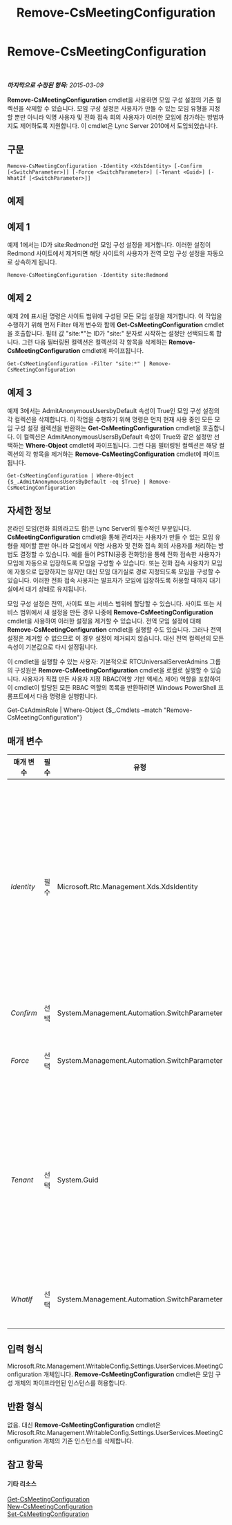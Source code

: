 ﻿---
title: Remove-CsMeetingConfiguration
TOCTitle: Remove-CsMeetingConfiguration
ms:assetid: a5d4c758-25f6-4cdb-a5b7-dbb0fb1d8488
ms:mtpsurl: https://technet.microsoft.com/ko-kr/library/Gg412775(v=OCS.15)
ms:contentKeyID: 49304615
ms.date: 08/24/2015
mtps_version: v=OCS.15
ms.translationtype: HT
---

# Remove-CsMeetingConfiguration

 

_**마지막으로 수정된 항목:** 2015-03-09_

**Remove-CsMeetingConfiguration** cmdlet을 사용하면 모임 구성 설정의 기존 컬렉션을 삭제할 수 있습니다. 모임 구성 설정은 사용자가 만들 수 있는 모임 유형을 지정할 뿐만 아니라 익명 사용자 및 전화 접속 회의 사용자가 이러한 모임에 참가하는 방법까지도 제어하도록 지원합니다. 이 cmdlet은 Lync Server 2010에서 도입되었습니다.

## 구문

    Remove-CsMeetingConfiguration -Identity <XdsIdentity> [-Confirm [<SwitchParameter>]] [-Force <SwitchParameter>] [-Tenant <Guid>] [-WhatIf [<SwitchParameter>]]

## 예제

## 예제 1

예제 1에서는 ID가 site:Redmond인 모임 구성 설정을 제거합니다. 이러한 설정이 Redmond 사이트에서 제거되면 해당 사이트의 사용자가 전역 모임 구성 설정을 자동으로 상속하게 됩니다.

    Remove-CsMeetingConfiguration -Identity site:Redmond

## 예제 2

예제 2에 표시된 명령은 사이트 범위에 구성된 모든 모임 설정을 제거합니다. 이 작업을 수행하기 위해 먼저 Filter 매개 변수와 함께 **Get-CsMeetingConfiguration** cmdlet을 호출합니다. 필터 값 "site:\*"는 ID가 "site:" 문자로 시작하는 설정만 선택되도록 합니다. 그런 다음 필터링된 컬렉션은 컬렉션의 각 항목을 삭제하는 **Remove-CsMeetingConfiguration** cmdlet에 파이프됩니다.

    Get-CsMeetingConfiguration -Filter "site:*" | Remove-CsMeetingConfiguration

## 예제 3

예제 3에서는 AdmitAnonymousUsersbyDefault 속성이 True인 모임 구성 설정의 각 컬렉션을 삭제합니다. 이 작업을 수행하기 위해 명령은 먼저 현재 사용 중인 모든 모임 구성 설정 컬렉션을 반환하는 **Get-CsMeetingConfiguration** cmdlet을 호출합니다. 이 컬렉션은 AdmitAnonymousUsersByDefault 속성이 True와 같은 설정만 선택하는 **Where-Object** cmdlet에 파이프됩니다. 그런 다음 필터링된 컬렉션은 해당 컬렉션의 각 항목을 제거하는 **Remove-CsMeetingConfiguration** cmdlet에 파이프됩니다.

    Get-CsMeetingConfiguration | Where-Object {$_.AdmitAnonymousUsersByDefault -eq $True} | Remove-CsMeetingConfiguration

## 자세한 정보

온라인 모임(전화 회의라고도 함)은 Lync Server의 필수적인 부분입니다. **CsMeetingConfiguration** cmdlet을 통해 관리자는 사용자가 만들 수 있는 모임 유형을 제어할 뿐만 아니라 모임에서 익명 사용자 및 전화 접속 회의 사용자를 처리하는 방법도 결정할 수 있습니다. 예를 들어 PSTN(공중 전화망)을 통해 전화 접속한 사용자가 모임에 자동으로 입장하도록 모임을 구성할 수 있습니다. 또는 전화 접속 사용자가 모임에 자동으로 입장하지는 않지만 대신 모임 대기실로 경로 지정되도록 모임을 구성할 수 있습니다. 이러한 전화 접속 사용자는 발표자가 모임에 입장하도록 허용할 때까지 대기실에서 대기 상태로 유지됩니다.

모임 구성 설정은 전역, 사이트 또는 서비스 범위에 할당할 수 있습니다. 사이트 또는 서비스 범위에서 새 설정을 만든 경우 나중에 **Remove-CsMeetingConfiguration** cmdlet을 사용하여 이러한 설정을 제거할 수 있습니다. 전역 모임 설정에 대해 **Remove-CsMeetingConfiguration** cmdlet을 실행할 수도 있습니다. 그러나 전역 설정은 제거할 수 없으므로 이 경우 설정이 제거되지 않습니다. 대신 전역 컬렉션의 모든 속성이 기본값으로 다시 설정됩니다.

이 cmdlet을 실행할 수 있는 사용자: 기본적으로 RTCUniversalServerAdmins 그룹의 구성원은 **Remove-CsMeetingConfiguration** cmdlet을 로컬로 실행할 수 있습니다. 사용자가 직접 만든 사용자 지정 RBAC(역할 기반 액세스 제어) 역할을 포함하여 이 cmdlet이 할당된 모든 RBAC 역할의 목록을 반환하려면 Windows PowerShell 프롬프트에서 다음 명령을 실행합니다.

Get-CsAdminRole | Where-Object {$\_.Cmdlets –match "Remove-CsMeetingConfiguration"}

## 매개 변수


<table>
<colgroup>
<col style="width: 25%" />
<col style="width: 25%" />
<col style="width: 25%" />
<col style="width: 25%" />
</colgroup>
<thead>
<tr class="header">
<th>매개 변수</th>
<th>필수</th>
<th>유형</th>
<th>설명</th>
</tr>
</thead>
<tbody>
<tr class="odd">
<td><p><em>Identity</em></p></td>
<td><p>필수</p></td>
<td><p>Microsoft.Rtc.Management.Xds.XdsIdentity</p></td>
<td><p>제거할 모임 구성 설정의 고유 식별자입니다. 전역 설정을 &quot;제거&quot;하려면 -Identity global 구문을 사용합니다. 앞서 말했듯이 전역 설정은 실제로 제거할 수 없습니다. 속성을 기본값으로 다시 설정할 수만 있습니다. 사이트 범위에서 설정을 제거하려면 -Identity site:Redmond와 유사한 구문을 사용합니다. 서비스 설정을 제거하려면 -Identity service:UserServer:atl-cs-001.litwareinc.com 구문을 사용합니다.</p>
<p>ID를 지정할 때는 와일드카드를 사용할 수 없습니다.</p></td>
</tr>
<tr class="even">
<td><p><em>Confirm</em></p></td>
<td><p>선택</p></td>
<td><p>System.Management.Automation.SwitchParameter</p></td>
<td><p>명령을 실행하기 전에 확인 메시지를 표시합니다.</p></td>
</tr>
<tr class="odd">
<td><p><em>Force</em></p></td>
<td><p>선택</p></td>
<td><p>System.Management.Automation.SwitchParameter</p></td>
<td><p>명령을 실행할 때 발생할 수 있는 심각하지 않은 오류 메시지를 표시하지 않습니다.</p></td>
</tr>
<tr class="even">
<td><p><em>Tenant</em></p></td>
<td><p>선택</p></td>
<td><p>System.Guid</p></td>
<td><p>삭제할 모임 구성 설정에 대한 비즈니스용 Skype Online 테넌트 계정의 GUID(Globally Unique Identifier)입니다. 예를 들면 다음과 같습니다.</p>
<p>–Tenant &quot;38aad667-af54-4397-aaa7-e94c79ec2308&quot;</p>
<p>다음 명령을 실행하여 각 테넌트에 대해 테넌트 ID를 반환할 수 있습니다.</p>
<p>Get-CsTenant | Select-Object DisplayName, TenantID</p></td>
</tr>
<tr class="odd">
<td><p><em>WhatIf</em></p></td>
<td><p>선택</p></td>
<td><p>System.Management.Automation.SwitchParameter</p></td>
<td><p>명령을 실제로 실행하지 않고도 명령이 실행될 경우 발생할 수 있는 현상을 설명합니다.</p></td>
</tr>
</tbody>
</table>


## 입력 형식

Microsoft.Rtc.Management.WritableConfig.Settings.UserServices.MeetingConfiguration 개체입니다. **Remove-CsMeetingConfiguration** cmdlet은 모임 구성 개체의 파이프라인된 인스턴스를 허용합니다.

## 반환 형식

없음. 대신 **Remove-CsMeetingConfiguration** cmdlet은 Microsoft.Rtc.Management.WritableConfig.Settings.UserServices.MeetingConfiguration 개체의 기존 인스턴스를 삭제합니다.

## 참고 항목

#### 기타 리소스

[Get-CsMeetingConfiguration](get-csmeetingconfiguration.md)  
[New-CsMeetingConfiguration](new-csmeetingconfiguration.md)  
[Set-CsMeetingConfiguration](set-csmeetingconfiguration.md)

